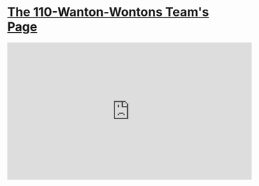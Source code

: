 # [The 110-Wanton-Wontons Team's Page](https://jasonb1910.github.io/CSE110-GroupPage/team)
<iframe width="560" height="315" src="https://www.youtube.com/embed/i5TCFn5VBmk" title="YouTube video player" frameborder="0" allow="accelerometer; autoplay; clipboard-write; encrypted-media; gyroscope; picture-in-picture; web-share" allowfullscreen></iframe>
